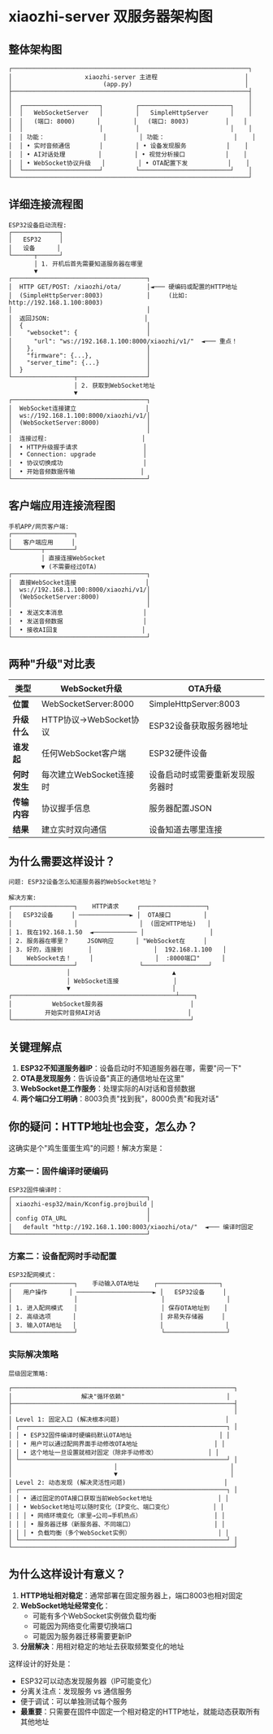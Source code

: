 # xiaozhi-server 双服务器架构图

## 整体架构图

```
┌─────────────────────────────────────────────────────────────────┐
│                    xiaozhi-server 主进程                        │
│                         (app.py)                               │
├─────────────────────────────────────────────────────────────────┤
│                                                                 │
│  ┌─────────────────────┐         ┌─────────────────────────┐    │
│  │   WebSocketServer   │         │   SimpleHttpServer      │    │
│  │   (端口: 8000)      │         │   (端口: 8003)          │    │
│  │                     │         │                         │    │
│  │ 功能：                │         │ 功能：                   │    │
│  │ • 实时音频通信        │         │ • 设备发现服务           │    │
│  │ • AI对话处理         │         │ • 视觉分析接口           │    │
│  │ • WebSocket协议升级   │         │ • OTA配置下发           │    │
│  └─────────────────────┘         └─────────────────────────┘    │
└─────────────────────────────────────────────────────────────────┘
```

## 详细连接流程图

```
ESP32设备启动流程:
┌─────────────┐
│   ESP32     │
│   设备      │
└──────┬──────┘
       │ 1. 开机后首先需要知道服务器在哪里
       ▼
┌─────────────────────────────────────┐
│  HTTP GET/POST: /xiaozhi/ota/       │◄─── 硬编码或配置的HTTP地址
│  (SimpleHttpServer:8003)            │     (比如: http://192.168.1.100:8003)
│                                     │
│  返回JSON:                          │
│  {                                  │
│    "websocket": {                   │
│      "url": "ws://192.168.1.100:8000/xiaozhi/v1/"  ◄─── 重点！
│    },                               │
│    "firmware": {...},               │
│    "server_time": {...}             │
│  }                                  │
└─────────────────┬───────────────────┘
                  │ 2. 获取到WebSocket地址
                  ▼
┌─────────────────────────────────────┐
│  WebSocket连接建立                   │
│  ws://192.168.1.100:8000/xiaozhi/v1/│
│  (WebSocketServer:8000)             │
│                                     │
│  连接过程:                          │
│  • HTTP升级握手请求                  │
│  • Connection: upgrade             │
│  • 协议切换成功                      │
│  • 开始音频数据传输                  │
└─────────────────────────────────────┘
```

## 客户端应用连接流程图

```
手机APP/网页客户端:
┌─────────────────┐
│   客户端应用     │
└────────┬────────┘
         │ 直接连接WebSocket
         ▼ (不需要经过OTA)
┌─────────────────────────────────────┐
│  直接WebSocket连接                   │
│  ws://192.168.1.100:8000/xiaozhi/v1/│
│  (WebSocketServer:8000)             │
│                                     │
│  • 发送文本消息                      │
│  • 发送音频数据                      │
│  • 接收AI回复                       │
└─────────────────────────────────────┘
```

## 两种"升级"对比表

| 类型 | WebSocket升级 | OTA升级 |
|------|--------------|---------|
| **位置** | WebSocketServer:8000 | SimpleHttpServer:8003 |
| **升级什么** | HTTP协议→WebSocket协议 | ESP32设备获取服务器地址 |
| **谁发起** | 任何WebSocket客户端 | ESP32硬件设备 |
| **何时发生** | 每次建立WebSocket连接时 | 设备启动时或需要重新发现服务器时 |
| **传输内容** | 协议握手信息 | 服务器配置JSON |
| **结果** | 建立实时双向通信 | 设备知道去哪里连接 |

## 为什么需要这样设计？

```
问题: ESP32设备怎么知道服务器的WebSocket地址？

解决方案:
┌─────────────────┐    HTTP请求     ┌──────────────────┐
│   ESP32设备     │ ──────────────► │  OTA接口         │
│                 │                 │  (固定HTTP地址)   │
│ 1. 我在192.168.1.50  ◄──────────── │                  │
│ 2. 服务器在哪里？     JSON响应      │ "WebSocket在     │
│ 3. 好的，连接到       │                 │  192.168.1.100   │
│    WebSocket去！     │                 │  :8000端口"      │
└─────────────────┘                 └──────────────────┘
                │                            ▲
                │ WebSocket连接               │
                ▼                            │
┌─────────────────────────────────────────────┴────┐
│           WebSocket服务器                        │
│         开始实时音频AI对话                        │
└─────────────────────────────────────────────────┘
```

## 关键理解点

1. **ESP32不知道服务器IP**：设备启动时不知道服务器在哪，需要"问一下"
2. **OTA是发现服务**：告诉设备"真正的通信地址在这里"
3. **WebSocket是工作服务**：处理实际的AI对话和音频数据
4. **两个端口分工明确**：8003负责"找到我"，8000负责"和我对话"

## 你的疑问：HTTP地址也会变，怎么办？

这确实是个"鸡生蛋蛋生鸡"的问题！解决方案是：

### 方案一：固件编译时硬编码
```
ESP32固件编译时：
┌─────────────────────────────────────┐
│ xiaozhi-esp32/main/Kconfig.projbuild │
│                                     │
│ config OTA_URL                      │
│   default "http://192.168.1.100:8003/xiaozhi/ota/"  ◄─── 编译时固定
└─────────────────────────────────────┘
```

### 方案二：设备配网时手动配置
```
ESP32配网模式：
┌─────────────────┐    手动输入OTA地址    ┌─────────────────┐
│   用户操作      │ ─────────────────────► │   ESP32设备     │
│                 │                       │                 │
│ 1. 进入配网模式   │                       │ 保存OTA地址到    │
│ 2. 高级选项      │                       │ 非易失存储器     │
│ 3. 输入OTA地址   │                       │                 │
└─────────────────┘                       └─────────────────┘
```

### 实际解决策略

```
层级固定策略:

┌─────────────────────────────────────────────────────────────┐
│                   解决"循环依赖"                            │
├─────────────────────────────────────────────────────────────┤
│                                                             │
│ Level 1: 固定入口 (解决根本问题)                             │
│ ┌─────────────────────────────────────────────────────────┐ │
│ │ • ESP32固件编译时硬编码默认OTA地址                        │ │
│ │ • 用户可以通过配网界面手动修改OTA地址                     │ │
│ │ • 这个地址一旦设置就相对固定（除非手动修改）              │ │
│ └─────────────────────────────────────────────────────────┘ │
│                            │                               │
│                            ▼                               │
│ Level 2: 动态发现 (解决灵活性问题)                           │
│ ┌─────────────────────────────────────────────────────────┐ │
│ │ • 通过固定的OTA接口获取当前WebSocket地址                  │ │
│ │ • WebSocket地址可以随时变化（IP变化、端口变化）           │ │
│ │ │ • 网络环境变化（家里→公司→手机热点）                    │ │
│ │ │ • 服务器迁移（新服务器、不同端口）                      │ │
│ │ │ • 负载均衡（多个WebSocket实例）                        │ │
│ └─────────────────────────────────────────────────────────┘ │
└─────────────────────────────────────────────────────────────┘
```

## 为什么这样设计有意义？

1. **HTTP地址相对稳定**：通常部署在固定服务器上，端口8003也相对固定
2. **WebSocket地址经常变化**：
   - 可能有多个WebSocket实例做负载均衡
   - 可能因为网络变化需要切换端口
   - 可能因为服务器迁移需要更新IP
3. **分层解决**：用相对稳定的地址去获取频繁变化的地址

这样设计的好处是：
- ESP32可以动态发现服务器（IP可能变化）
- 分离关注点：发现服务 vs 通信服务
- 便于调试：可以单独测试每个服务
- **最重要**：只需要在固件中固定一个相对稳定的HTTP地址，就能动态获取所有其他地址

